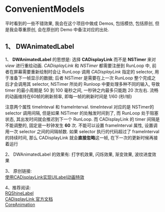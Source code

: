 # ConvenientModels
平时看到的一些不错效果, 我会在这个项目中做成 Demos, 包括模仿, 包括原创, 但是我会尊重原创, 会在原创的 Demo 中备注对应的出处.

## 1、 DWAnimatedLabel
1、 **DWAnimatedLabel** 的思想是: 选择 **CADisplayLink** 而不是 **NSTimer** 来对 *view* 进行重绘动画. *CADisplayLink* 和 *NSTimer* 都需要注册到 RunLoop 中, 前者在屏幕需要重新绘制时会让 RunLoop 调用 *CADisplayLink* 指定的 selector, 用于准备下一帧显示的数据; 后者 NSTimer 是需要在上一次 RunLoop 整个完成之后才会调用其 selector, NSTimer 所处的 Runloop 中要处理多种不同的输入, 导致 timer 的最小周期是 50 到 100 毫秒之间, 一秒钟之内最多只能跑 20 次左右. 流畅的动画维持在60帧的刷新频率, 即每一帧的刷新时间是 1/60 (秒/帧)

   注意两个属性 timeInteval 和 frameInterval. timeInteval 对应的是 NSTimer的 selector 调用间隔, 但是如果 NSTimer 的处触发时间到了, 而 RunLoop 处于阻塞状态, 其出发时间就会推迟到下一个 RunLoop. 而 CADisplayLink 的 timer 间隔是不能调整的, 固定是一秒钟发生 **60** 次. 不能可以设置 frameInterval 属性, 设置调用一次 selector 之间的间隔帧数. 如果 selector 执行的代码超过了 frameInterval 的持续时间, 那么 CADisplayLink 就会**直接忽略**这一帧, 在下一次的更新时候再接着运行
   
2、 DWAnimatedLabel 的效果有: 打字机效果, 闪烁效果, 渐变效果, 波纹进度效果

3、 原创链接:    
[使用CADisplayLink实现UILabel动画特效](https://dywane.github.io/使用CADisplayLink实现UILabel动画特效/)

4、推荐阅读:    
[RQShineLabel](https://github.com/zipme/RQShineLabel)    
[CADisplayLink 官方文档](https://developer.apple.com/documentation/quartzcore/cadisplaylink)    
[CoreAnimation](https://zsisme.gitbooks.io/ios-/content/chapter11/frame-timing.html)
